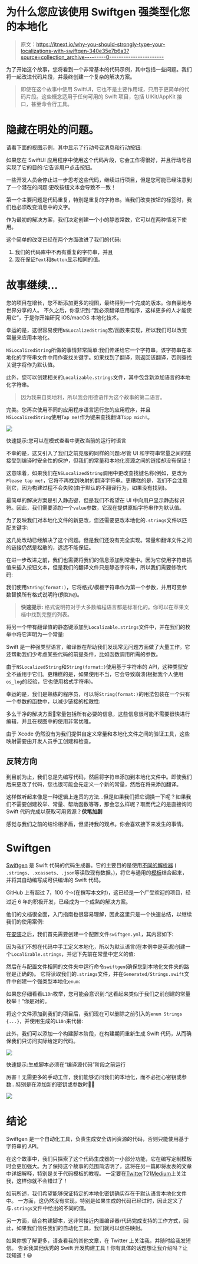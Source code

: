 # 为什么您应该使用 Swiftgen 强类型化您的本地化

> 原文：<https://itnext.io/why-you-should-strongly-type-your-localizations-with-swiftgen-340e35e7b6a3?source=collection_archive---------0----------------------->

为了开始这个故事，您将看到一个非常基本的代码示例，其中包括一些问题。我们将一起改进代码片段，并最终创建一个复杂的解决方案。

> 即使在这个故事中使用 SwiftUI，它也不是主要作用域，只用于更简单的代码片段。这些概念适用于任何可用的 Swift 项目，包括 UIKit/AppKit 接口，甚至命令行工具。

# 隐藏在明处的问题。

请看下面的视图示例，其中显示了行动号召消息和行动按钮:

如果您在 SwiftUI 应用程序中使用这个代码片段，它会工作得很好，并且行动号召实现了它的目的:它告诉用户点击按钮。

一些开发人员会停止进一步思考这些代码，继续进行项目，但是您可能已经注意到了一个潜在的问题:更改按钮文本会导致不一致！

第一个主要问题是代码重复，特别是重复的字符串。当我们改变按钮的标签时，我们也必须改变消息中的文字。

作为最初的解决方案，我们决定创建一个小的静态常数，它可以在两种情况下使用。

这个简单的改变已经在两个方面改进了我们的代码:

1.  我们的代码库中不再有重复的字符串，并且
2.  现在保证`Text`和`Button`显示相同的值。

# 故事继续…

您的项目在增长，您不断添加更多的视图，最终得到一个完成的版本。你自豪地与世界分享的人。
不久之后，你意识到:“我必须翻译应用程序，这样更多的人才能使用它”，于是你开始研究 iOS/macOS 本地化技术。

幸运的是，这很容易使用`NSLocalizedString`宏/函数来实现，所以我们可以改变常量来应用本地化。

`NSLocalizedString`所做的事情非常简单:我们传递给它一个字符串，该字符串在本地化的字符串文件中用作查找关键字。如果找到了翻译，则返回该翻译，否则查找关键字将作为默认值。

此外，您可以创建相关的`Localizable.strings`文件，其中包含新添加语言的本地化字符串。

> 因为我来自奥地利，所以我会用德语作为这个故事的第二语言。

完美。您再次使用不同的应用程序语言运行您的应用程序，并且`NSLocalizedString`使用`Tap me!`作为键来查找翻译`Tipp mich!`。

![](img/629a199441b44199a62b7db85af5cf7c.png)

快速提示:您可以在模式查看中更改当前的运行时语言

不幸的是，这又引入了我们之前克服的同样的问题:尽管 UI 和字符串常量之间的链接受到编译时安全性的保护，但我们的常量和本地化资源之间的链接却没有保证！

这意味着，如果我们在`NSLocalizedString`调用中更改查找键名称(例如，更改为`Please tap me!`，它将不再找到映射的翻译字符串。更糟糕的是，我们不会注意到它，因为构建过程不会失败(由于默认的不翻译行为，如果没有找到)。

最简单的解决方案是引入静态键，但是我们不希望在 UI 中向用户显示静态标识符。因此，我们需要添加一个`value`参数，它现在提供原始字符串作为默认值。

为了反映我们对本地化文件的新更改，您还需要更改本地化的`.strings`文件以匹配关键字:

这几处改动已经解决了这个问题。但是我们还没有完全实现。常量和翻译文件之间的链接仍然是松散的，远远不能保证。

在进一步改进之前，我们也需要将我们的信息添加到常量中。因为它使用字符串插值来插入按钮文本，但是我们的翻译文件只是静态字符串，所以我们需要修改代码:

我们使用`String(format:)`，它将格式/模板字符串作为第一个参数，并用可变参数替换所有格式说明符(例如`%@`)。

> **快速提示:**
> 格式说明符对于大多数编程语言都是标准化的。你可以在苹果文档中找到完整的列表。

将另一个带有翻译值的静态键添加到`Localizable.strings`文件中，并在我们的枚举中将它声明为一个常量:

Swift 是一种强类型语言，编译器在帮助我们发现常见问题方面做了大量工作。它还帮助我们少考虑某些代码的前提条件，比如函数调用所需的参数。

由于`NSLocalizedString`和`String(format:)`使用基于字符串的 API，这种类型安全不适用于它们。更糟糕的是，如果使用不当，它会导致崩溃(根据我个人使用`os_log`的经验，它也使用格式字符串)。

幸运的是，我们是熟练的程序员，可以将`String(format:)`的用法包装在一个只有一个参数的函数中，以减少链接的松散性:

多么干净的解决方案🤩常量包括所有必要的信息，这些信息很可能不需要很快进行编辑，并且在视图中的使用非常优雅。

由于 Xcode 仍然没有为我们提供自定义常量和本地化文件之间的验证工具，这些映射需要由开发人员手工创建和检查。

## 反转方向

到目前为止，我们总是先编写代码，然后将字符串添加到本地化文件中。即使我们后来更改了代码，您也很可能会先定义一个新的常量，然后在将来添加翻译。

这样做听起来像是一种逻辑上连贯的方法…但是如果我们把它调换一下呢？如果我们不需要创建枚举、常量、帮助函数等等，那会怎么样呢？取而代之的是直接询问 Swift 代码完成以获取可用资源？**伏笔加剧**

感觉与我们之前的结论相矛盾，但坚持我的观点。你会喜欢接下来发生的事情。

# Swiftgen

[Swiftgen](https://github.com/SwiftGen/SwiftGen) 是 Swift 代码的代码生成器。它的主要目的是使用[不同的解析器](https://github.com/SwiftGen/SwiftGen#available-parsers) ( `.strings`、`.xcassets`、`.json`等读取现有数据。)，将它与通用的[模板](https://github.com/SwiftGen/SwiftGen/tree/stable/templates)结合起来，并将其自动编写成可供编译的 Swift 代码。

GitHub 上有超过 7，100 个⭐️(在撰写本文时)，这已经是一个广受欢迎的项目，经过近 6 年的积极开发，已经成为一个成熟的解决方案。

他们的文档很全面，入门指南也很容易理解，因此这里只是一个快速总结，以继续我们的使用案例:

在[安装](https://github.com/SwiftGen/SwiftGen#installation)之后，我们首先需要创建一个配置文件`swiftgen.yml`，其内容如下:

因为我们不想在代码中手工定义本地化，所以为默认语言(在本例中是英语)创建一个`Localizable.strings`，并记下先前在常量中定义的值:

然后在与配置文件相同的文件夹中运行命令`swiftgen`(确保您到本地化文件夹的路径是正确的)。
它将读取我们的`.strings`文件，并在`Generated/Strings.swift`文件中创建一个强类型本地化`enum`:

如果您仔细看看`L10n`枚举，您可能会意识到:“这看起来类似于我们之前创建的常量枚举！”你是对的。

将这个文件添加到我们的项目后，我们现在可以删除之前引入的`enum Strings {...}`，并使用生成的`L10n`来代替:

此外，我们可以添加一个构建脚本阶段，在构建期间重新生成 Swift 代码，从而确保我们只访问实际给定的代码。

![](img/704b49977eaa60c75b0ca87c23eb77b3.png)

快速提示:生成脚本必须在“编译源代码”阶段之前运行

厉害！无需更多的手动工作，我们能够访问我们的本地化，而不必担心密钥或参数…特别是在添加新的密钥或参数时💪🏼

![](img/26b8d4501dcdcb4eedbe695f5140536c.png)

# 结论

Swiftgen 是一个自动化工具，负责生成安全访问资源的代码，否则只能使用基于字符串的 API。

在这个故事中，我们只探索了这个代码生成器的一小部分功能，它在编写定制模板时会更加强大。为了保持这个故事的范围简洁明了，这将在另一篇即将发表的文章中详细解释，特别是关于代码模板的教程。
一定要在[Twitter](https://twitter.com/philprimes)T21[Medium](https://medium.com/@philprime)上关注我，这样你就不会错过了！

如前所述，我们希望能够保证特定的本地化密钥确实存在于默认语言本地化文件中。
一方面，这仍然没有实现，特别是如果生成的代码已经过时，因此定义了与`.strings`文件中给出的不同的值。

另一方面，结合构建脚本，这非常接近内置编译器/代码完成支持的工作方式，因此，如果我们信任我们的自动化工具，我们就可以信任映射。

如果你想了解更多，请查看我的其他文章，在 Twitter 上关注我，并随时给我发短信。
告诉我其他优秀的 Swift 开发构建工具！你有具体的话题想让我介绍吗？让我知道！😃